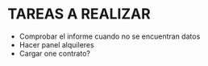 # TAREAS A REALIZAR

- Comprobar el informe cuando no se encuentran datos
- Hacer panel alquileres
- Cargar one contrato?